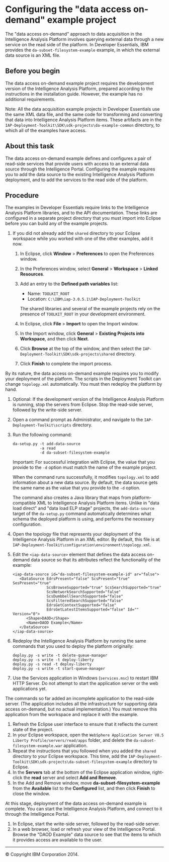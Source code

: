 Configuring the "data access on-demand" example project
=======================================================

The "data access on-demand" approach to data acquisition in the Intelligence Analysis Platform involves querying external data through a new service on the read side of the platform. In Developer Essentials, IBM provides the `da-subset-filesystem-example` example, in which the external data source is an XML file.

Before you begin
----------------

The data access on-demand example project requires the development version of the Intelligence Analysis Platform, prepared according to the instructions in the installation guide. However, the example has no additional requirements.

Note: All the data acquisition example projects in Developer Essentials use the same XML data file, and the same code for transforming and converting that data into Intelligence Analysis Platform items. These artifacts are in the `IAP-Deployment-Toolkit\SDK\sdk-projects\da-example-common` directory, to which all of the examples have access.

About this task
---------------

The data access on-demand example defines and configures a pair of read-side services that provide users with access to an external data source through the Intelligence Portal. Configuring the example requires you to add the data source to the existing Intelligence Analysis Platform deployment, and to add the services to the read side of the platform.

Procedure
---------

The examples in Developer Essentials require links to the Intelligence Analysis Platform libraries, and to the API documentation. These links are configured in a separate project directory that you must import into Eclipse before you can build any of the example projects.

1.  If you did not already add the `shared` directory to your Eclipse workspace while you worked with one of the other examples, add it now.
    1.  In Eclipse, click **Window** \> **Preferences** to open the Preferences window.
    2.  In the Preferences window, select **General** \> **Workspace** \> **Linked Resources**.
    3.  Add an entry to the **Defined path variables** list:

        -   Name: `TOOLKIT_ROOT`
        -   Location: `C:\IBM\iap-3.0.5.1\IAP-Deployment-Toolkit`

        The shared libraries and several of the example projects rely on the presence of `TOOLKIT_ROOT` in your development environment.

    4.  In Eclipse, click **File** \> **Import** to open the Import window.
    5.  In the Import window, click **General** \> **Existing Projects into Workspace**, and then click **Next**.
    6.  Click **Browse** at the top of the window, and then select the `IAP-Deployment-Toolkit\SDK\sdk-projects\shared` directory.
    7.  Click **Finish** to complete the import process.

By its nature, the data access on-demand example requires you to modify your deployment of the platform. The scripts in the Deployment Toolkit can change `topology.xml` automatically. You must then redeploy the platform by hand.

1.  Optional: If the development version of the Intelligence Analysis Platform is running, stop the servers from Eclipse. Stop the read-side server, followed by the write-side server.
2.  Open a command prompt as Administrator, and navigate to the `IAP-Deployment-Toolkit\scripts` directory.
3.  Run the following command:

    ``` {.pre .codeblock}
    da-setup.py -t add-data-source
                -a read
                -d da-subset-filesystem-example
    ```

    Important: For successful integration with Eclipse, the value that you provide to the `-d` option must match the name of the example project.

    When the command runs successfully, it modifies `topology.xml` to add information about a new data source. By default, the data source gets the same name as the value that you provide to the `-d` option.

    The command also creates a Java library that maps from platform-compatible XML to Intelligence Analysis Platform items. Unlike in "data load direct" and "data load ELP stage" projects, the `add-data-source` target of the `da-setup.py` command automatically determines what schema the deployed platform is using, and performs the necessary configuration.

4.  Open the topology file that represents your deployment of the Intelligence Analysis Platform in an XML editor. By default, this file is at `IAP-Deployment-Toolkit\configuration\environment\topology.xml`.
5.  Edit the `<iap-data-source>` element that defines the data access on-demand data source so that its attributes reflect the functionality of the example:

    ``` {.pre .codeblock}
    <iap-data-source id="da-subset-filesystem-example-id" ar="false">
       <DataSource EdrsPresent="false" ScsPresent="true" SesPresent="true"
                   ScsBrowseSupported="true" ScsSearchSupported="true"
                   ScsNetworkSearchSupported="false"
                   ScsDumbbellSearchSupported="false"
                   ScsFilteredSearchSupported="false"
                   EdrsGetContextSupported="false"
                   EdrsGetLatestItemsSupported="false" Id="" Version="0">
          <Shape>DAOD</Shape>
          <Name>DAOD Example</Name>
       </DataSource>
    </iap-data-source>
    ```

6.  Redeploy the Intelligence Analysis Platform by running the same commands that you used to deploy the platform originally:

    ``` {.pre .codeblock}
    deploy.py -s write -t delete-queue-manager
    deploy.py -s write -t deploy-liberty
    deploy.py -s read -t deploy-liberty
    deploy.py -s write -t start-queue-manager
    ```

7.  Use the Services application in Windows (`services.msc`) to restart IBM HTTP Server. Do not attempt to start the application server or the web applications yet.

The commands so far added an incomplete application to the read-side server. (The application includes all the infrastructure for supporting data access on-demand, but no actual implementation.) You must remove this application from the workspace and replace it with the example.

1.  Refresh the Eclipse user interface to ensure that it reflects the current state of the project.
2.  In your Eclipse workspace, open the `WebSphere Application Server V8.5 Liberty Profile/servers/read/apps` folder, and delete the `da-subset-filesystem-example.war` application.
3.  Repeat the instructions that you followed when you added the `shared` directory to your Eclipse workspace. This time, add the `IAP-Deployment-Toolkit\SDK\sdk-projects\da-subset-filesystem-example` directory to Eclipse.
4.  In the **Servers** tab at the bottom of the Eclipse application window, right-click the **read** server and select **Add and Remove**.
5.  In the Add and Remove window, move **da-subset-filesystem-example** from the **Available** list to the **Configured** list, and then click **Finish** to close the window.

At this stage, deployment of the data access on-demand example is complete. You can start the Intelligence Analysis Platform, and connect to it through the Intelligence Portal.

1.  In Eclipse, start the write-side server, followed by the read-side server.
2.  In a web browser, load or refresh your view of the Intelligence Portal. Browse the "DAOD Example" data source to see that the items to which it provides access are available to the user.

* * * * *

© Copyright IBM Corporation 2014.


